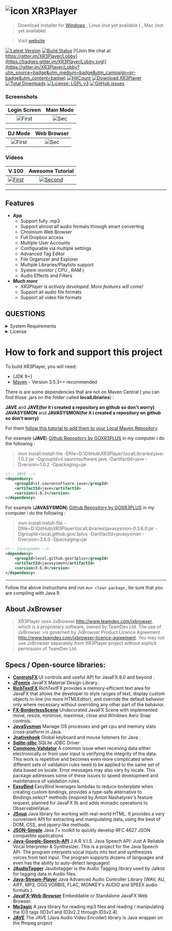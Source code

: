 # ![icon](https://cloud.githubusercontent.com/assets/20374208/26214265/6b605cae-3c04-11e7-9c14-2cd59e10dd03.png)   XR3Player 

> Download installer for [ Windows](https://github.com/goxr3plus/XR3Player/releases/download/V3.101/XR3Player_Installer.exe) ,  Linux (not yet available )  ,  Mac (not yet available)

> Visit  [website](https://goxr3plus.github.io/xr3player.io/)

[![Latest Version](https://img.shields.io/github/release/goxr3plus/XR3Player.svg?style=flat-square)](https://github.com/goxr3plus/XR3Player/releases)
[![Build Status](https://travis-ci.org/goxr3plus/XR3Player.svg?branch=master)](https://travis-ci.org/goxr3plus/XR3Player)
[![Join the chat at https://gitter.im/XR3Player/Lobby](https://badges.gitter.im/XR3Player/Lobby.svg)](https://gitter.im/XR3Player/Lobby?utm_source=badge&utm_medium=badge&utm_campaign=pr-badge&utm_content=badge)
[![HitCount](http://hits.dwyl.io/goxr3plus/xr3player.svg)](http://hits.dwyl.io/goxr3plus/xr3player)
<a href="https://sourceforge.net/projects/xr3player/files/latest/download" rel="nofollow"><img alt="Download XR3Player" src="https://img.shields.io/sourceforge/dt/xr3player.svg"></a>
[![Total Downloads](https://img.shields.io/github/downloads/goxr3plus/XR3Player/total.svg)](https://github.com/goxr3plus/XR3Player/releases)
[![License: LGPL v3](https://img.shields.io/badge/License-LGPL%20v3-blue.svg)](https://www.gnu.org/licenses/lgpl-3.0)
[![GitHub issues](https://img.shields.io/github/issues/goxr3plus/XR3Player.svg)](https://github.com//goxr3plus/XR3Player/issues)

### Screenshots

| Login Screen | Main Mode 
|:-:|:-:|
| ![First](https://user-images.githubusercontent.com/20374208/38458113-cb51d73a-3aa2-11e8-83d9-34df4e9b9ee2.png) | ![Sec](https://user-images.githubusercontent.com/20374208/39456478-590c0308-4cef-11e8-9449-97839af5ecbf.png) |

| DJ Mode | Web Browser 
|:-:|:-:|
| ![First](https://user-images.githubusercontent.com/20374208/38458114-cb7e3140-3aa2-11e8-92ff-2cbb5ae21969.png) | ![Sec](https://user-images.githubusercontent.com/20374208/39334178-4c29e042-49b6-11e8-97cf-6922ecf3da8d.png) |

### Videos

| V.100 | Awesome Tutorial |
|:-:|:-:|
| [![First](http://img.youtube.com/vi/MEBue5LhXCI/0.jpg)](https://www.youtube.com/watch?v=MEBue5LhXCI)  | [![Second](http://img.youtube.com/vi/pLug--wWoak/0.jpg)](https://www.youtube.com/watch?v=pLug--wWoak) |

-------------------------------------------------------------------------------------

## Features
- **App**
  - Support fully .mp3
  - Support almost all audio formats through smart converting
  - Chromium Web Browser
  - Full Dropbox access
  - Multiple User Accounts
  - Configurable via multiple settings
  - Advanced Tag Editor
  - File Organizer and Explorer
  - Multiple Libraries/Playlists support
  - System monitor ( CPU , RAM )
   - Audio Effects and Filters
- _**Much more**_
  - _XR3Player is actively developed. More features will come!_
  - Support all audio file formats
  - Support all video file formats


## QUESTIONS
<details>
  <summary>System Requirements</summary>
  <p>
   
    1) At least 4 Cores CPU > 2.0 GHZ CPU Intel or AMD 
     
    2) A good GPU (Graphics Processing Unit) [ It requires graphic power for visualizers ]

    3) At least 4GB DDR3|DDR4 Ram [ Java Programs are known to consume a little bit more RAM ;) ]
  </p>
</details>

<details>
  <summary>License</summary>
  <p>
    https://www.google.com/search?q=GNU+LGPL+3.0&oq=GNU+LGPL+3.0&aqs=chrome..69i57j0.6247j0j4&sourceid=chrome&ie=UTF-8
  </p>
</details>

# How to fork and support this project

To build XR3Player, you will need:

* [JDK 9+]
* [Maven](http://maven.apache.org/) - Version 3.5.3++ recommended

There is are some dependencies that are not on Maven Central ( you can find those .jars on the folder called **localLibraries**) :

**JAVE** and **JAVE(for it i created a repository on github so don't worry)**
**JAVASYSMON** and **JAVASYSMON(for it i created a repository on github so don't worry)**

For them [follow this tutorial to add them to your Local Maven Repository](https://www.mkyong.com/maven/how-to-include-library-manully-into-maven-local-repository/) 

For example (**JAVE**) [Github Repository by GOXR3PLUS](https://github.com/goxr3plus/JAVE) in my computer i do the following :

> mvn install:install-file -Dfile=D:\GitHub\XR3Player\localLibraries\jave-1.0.2.jar -DgroupId=it.sauronsoftware.jave -DartifactId=jave -Dversion=1.0.2 -Dpackaging=jar

```XML
<!-- JAVE -->
<dependency>
	<groupId>it.sauronsoftware.jave</groupId>
	<artifactId>jave</artifactId>
	<version>1.0.2</version>
</dependency>
```

For example (**JAVASYSMON**) [Github Repository by GOXR3PLUS](https://github.com/goxr3plus/javasysmon) in my computer i do the following :

> mvn install:install-file -Dfile=D:\GitHub\XR3Player\localLibraries\javasysmon-0.3.6.0.jar -DgroupId=local.github.goxr3plus -DartifactId=javasysmon -Dversion=3.6.0 -Dpackaging=jar

```XML
<!-- javasysmon -->
<dependency>                                      
	<groupId>local.github.goxr3plus</groupId>     
	<artifactId>javasysmon</artifactId>           
	<version>3.6.0</version>                      
</dependency>                                     
```
---

Follow the above instructions and run ``mvn clean package`` , be sure that you are compiling with Java 9

## About JxBrowser

>XR3Player uses JxBrowser http://www.teamdev.com/jxbrowser, which is a proprietary software, owned by TeamDev Ltd. The use of JxBrowser >is governed by JxBrowser Product Licence Agreement http://www.teamdev.com/jxbrowser-licence-agreement. 
>You may not use JxBrowser separately from XR3Player project without explicit permission of TeamDev Ltd.


## Specs / Open-source libraries:


- [**ControlsFX**](http://fxexperience.com/controlsfx/features/) UI controls and useful API for JavaFX 8.0 and beyond .
- [**JFoenix**](http://www.jfoenix.com/)  JavaFX Material Design Library .
- [**RichTextFX**](https://github.com/FXMisc/RichTextFX) RichTextFX provides a memory-efficient text area for JavaFX that allows the developer to style ranges of text, display custom objects in-line (no more HTMLEditor), and override the default behavior only where necessary without overriding any other part of the behavior.
- [**FX-BorderlessScene**](https://github.com/goxr3plus/FX-BorderlessScene) Undecorated JavaFX Scene with implemented move, resize, minimise, maximise, close and Windows Aero Snap controls.
- [**JavaSysmon**](https://github.com/goxr3plus/javasysmon) Manage OS processes and get cpu and memory stats cross-platform in Java. 
- [**Jnativehook**](https://github.com/kwhat/jnativehook) Global keyboard and mouse listeners for Java .
- [**Sqlite-jdbc**](https://github.com/xerial/sqlite-jdbc) SQLite JDBC Driver .
- [**Commons-Validator**](https://commons.apache.org/proper/commons-validator/) A common issue when receiving data either electronically or from user input is verifying the integrity of the data. This work is repetitive and becomes even more complicated when different sets of validation rules need to be applied to the same set of data based on locale. Error messages may also vary by locale. This package addresses some of these issues to speed development and maintenance of validation rules.
- [**EasyBind**](https://github.com/TomasMikula/EasyBind) EasyBind leverages lambdas to reduce boilerplate when creating custom bindings, provides a type-safe alternative to Bindings.select* methods (inspired by Anton Nashatyrev's feature request, planned for JavaFX 9) and adds monadic operations to ObservableValue.
- [**JSoup**](https://jsoup.org/) Java library for working with real-world HTML. It provides a very convenient API for extracting and manipulating data, using the best of DOM, CSS, and jquery-like methods.
- [**JSON-Simple**](https://github.com/cliftonlabs/json-simple) Java 7+ toolkit to quickly develop RFC 4627 JSON compatible applications
- [**Java-Google-Speech-API**](https://github.com/goxr3plus/java-google-speech-api) J.A.R.V.I.S. Java Speech API: Just A Reliable Vocal Interpreter & Synthesizer. This is a project for the Java Speech API. The program interprets vocal inputs into text and synthesizes voices from text input. The program supports dozens of languages and even has the ability to auto-detect languages!
- [**JAudioTagger**](http://www.jthink.net/jaudiotagger/) Jaudiotagger is the Audio Tagging library used by Jaikoz for tagging data in Audio files.
- [**Java-Stream-Player**](https://github.com/goxr3plus/java-stream-player) Java Advanced Audio Controller Library (WAV, AU, AIFF, MP3, OGG VORBIS, FLAC, MONKEY's AUDIO and SPEEX audio formats ).
- [**JavaFX-Web-Browser**](https://github.com/goxr3plus/JavaFX-Web-Browser) Embeddable or Standalone JavaFX Web Browser.
- [**Mp3agic**](https://github.com/mpatric/mp3agic) A java library for reading mp3 files and reading / manipulating the ID3 tags (ID3v1 and ID3v2.2 through ID3v2.4).
- [**JAVE**](http://www.sauronsoftware.it/projects/jave/) The JAVE (Java Audio Video Encoder) library is Java wrapper on the ffmpeg project
